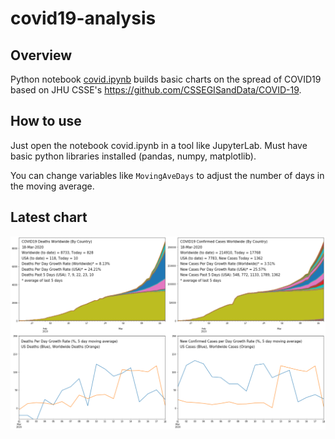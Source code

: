 # covid19-analysis

## Overview
Python notebook [covid.ipynb](https://github.com/danlaw/covid19-analysis/blob/master/covid.ipynb) builds basic charts on the spread of COVID19 based on JHU CSSE's https://github.com/CSSEGISandData/COVID-19.

## How to use
Just open the notebook covid.ipynb in a tool like JupyterLab. Must have basic python libraries installed (pandas, numpy, matplotlib).

You can change variables like ``MovingAveDays`` to adjust the number of days in the moving average.

## Latest chart
![Latest chart](20200318-covid19-chart.png)
